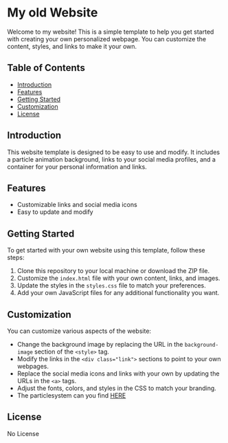# My old Website

Welcome to my website! This is a simple template to help you get started with creating your own personalized webpage. You can customize the content, styles, and links to make it your own.

## Table of Contents

- [Introduction](#introduction)
- [Features](#features)
- [Getting Started](#getting-started)
- [Customization](#customization)
- [License](#license)

## Introduction

This website template is designed to be easy to use and modify. It includes a particle animation background, links to your social media profiles, and a container for your personal information and links.

## Features

- Customizable links and social media icons
- Easy to update and modify

## Getting Started

To get started with your own website using this template, follow these steps:

1. Clone this repository to your local machine or download the ZIP file.
2. Customize the `index.html` file with your own content, links, and images.
3. Update the styles in the `styles.css` file to match your preferences.
4. Add your own JavaScript files for any additional functionality you want.

## Customization

You can customize various aspects of the website:

- Change the background image by replacing the URL in the `background-image` section of the `<style>` tag.
- Modify the links in the `<div class="link">` sections to point to your own webpages.
- Replace the social media icons and links with your own by updating the URLs in the `<a>` tags.
- Adjust the fonts, colors, and styles in the CSS to match your branding.
- The particlesystem can you find [HERE](https://vincentgarreau.com/particles.js/)

## License

No License
